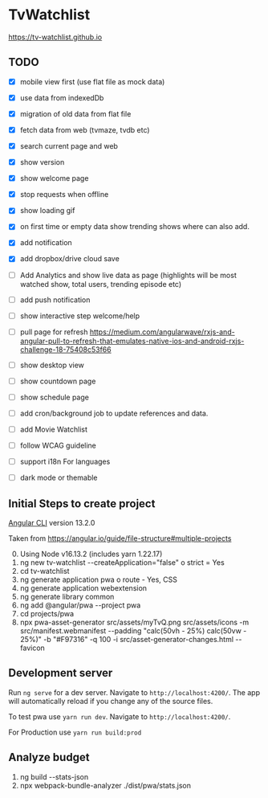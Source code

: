 # TvWatchlist

https://tv-watchlist.github.io

## TODO
- [x] mobile view first (use flat file as mock data)
- [x] use data from indexedDb
- [x] migration of old data from flat file
- [x] fetch data from web (tvmaze, tvdb etc)
- [x] search current page and web
- [x] show version
- [x] show welcome page
- [x] stop requests when offline
- [x] show loading gif
- [x] on first time or empty data show trending shows where can also add.
- [x] add notification
- [x] add dropbox/drive cloud save
- [ ] Add Analytics and show live data as page (highlights will be most watched show, total users, trending episode etc)
- [ ] add push notification
- [ ] show interactive step welcome/help
- [ ] pull page for refresh https://medium.com/angularwave/rxjs-and-angular-pull-to-refresh-that-emulates-native-ios-and-android-rxjs-challenge-18-75408c53f66
- [ ] show desktop view
- [ ] show countdown page
- [ ] show schedule page
- [ ] add cron/background job to update references and data.
- [ ] add Movie Watchlist

- [ ] follow WCAG guideline 
- [ ] support i18n For languages
- [ ] dark mode or themable

## Initial Steps to create project

[Angular CLI](https://github.com/angular/angular-cli) version 13.2.0

Taken from https://angular.io/guide/file-structure#multiple-projects

0) Using Node v16.13.2 (includes yarn 1.22.17) 
1) ng new tv-watchlist --createApplication="false"
    o strict = Yes
2) cd tv-watchlist
3) ng generate application pwa
    o route - Yes, CSS 
4) ng generate application webextension
5) ng generate library common
6) ng add @angular/pwa --project pwa
7) cd projects/pwa 
8) npx pwa-asset-generator src/assets/myTvQ.png src/assets/icons -m src/manifest.webmanifest --padding "calc(50vh - 25%) calc(50vw - 25%)" -b "#F97316" -q 100 -i src/asset-generator-changes.html --favicon


## Development server

Run `ng serve` for a dev server. Navigate to `http://localhost:4200/`. 
The app will automatically reload if you change any of the source files.

To test pwa use `yarn run dev`. Navigate to `http://localhost:4200/`. 

For Production use `yarn run build:prod`

## Analyze budget
1) ng build --stats-json
2) npx webpack-bundle-analyzer ./dist/pwa/stats.json
